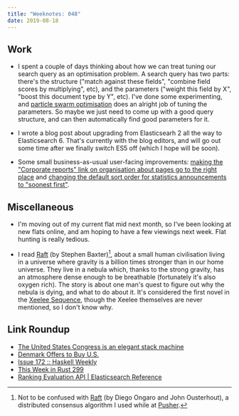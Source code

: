 ```yaml
---
title: "Weeknotes: 048"
date: 2019-08-18
---
```


## Work

- I spent a couple of days thinking about how we can treat tuning our
  search query as an optimisation problem.  A search query has two
  parts: there's the structure ("match against these fields", "combine
  field scores by multiplying", etc), and the parameters ("weight this
  field by X", "boost this document type by Y", etc).  I've done some
  experimenting, and [particle swarm optimisation][] does an alright
  job of tuning the parameters.  So maybe we just need to come up with
  a good query structure, and can then automatically find good
  parameters for it.

- I wrote a blog post about upgrading from Elasticsearh 2 all the way
  to Elasticsearch 6.  That's currently with the blog editors, and
  will go out some time after we finally switch ES5 off (which I hope
  will be soon).

- Some small business-as-usual user-facing improvements: [making the
  "Corporate reports" link on organisation about pages go to the right
  place][] and [changing the default sort order for statistics
  announcements to "soonest first"][].

[particle swarm optimisation]: https://en.wikipedia.org/wiki/Particle_swarm_optimization
[making the "Corporate reports" link on organisation about pages go to the right place]: https://github.com/alphagov/whitehall/pull/4984
[changing the default sort order for statistics announcements to "soonest first"]: https://github.com/alphagov/finder-frontend/pull/1310

## Miscellaneous

- I'm moving out of my current flat mid next month, so I've been
  looking at new flats online, and am hoping to have a few viewings
  next week.  Flat hunting is really tedious.

- I read [Raft][] (by Stephen Baxter)[^raft], about a small human
  civilisation living in a universe where gravity is a billion times
  stronger than in our home universe.  They live in a nebula which,
  thanks to the strong gravity, has an atmosphere dense enough to be
  breathable (fortunately it's also oxygen rich).  The story is about
  one man's quest to figure out why the nebula is dying, and what to
  do about it.  It's considered the first novel in the [Xeelee
  Sequence][], though the Xeelee themselves are never mentioned, so I
  don't know why.

[^raft]: Not to be confused with [Raft][raftc] (by Diego Ongaro and
    John Ousterhout), a distributed consensus algorithm I used while
    at [Pusher][].

[Raft]: https://en.wikipedia.org/wiki/Raft_(novel)
[Xeelee Sequence]: https://en.wikipedia.org/wiki/Xeelee_Sequence
[raftc]: https://raft.github.io/
[Pusher]: https://pusher.com/

## Link Roundup

- [The United States Congress is an elegant stack machine](https://tech.davis-hansson.com/p/congress-is-a-vm.html)
- [Denmark Offers to Buy U.S.](https://www.newyorker.com/humor/borowitz-report/denmark-offers-to-buy-us)
- [Issue 172 :: Haskell Weekly](https://haskellweekly.news/issues/172.html)
- [This Week in Rust 299](https://this-week-in-rust.org/blog/2019/08/13/this-week-in-rust-299/)
- [Ranking Evaluation API | Elasticsearch Reference](https://www.elastic.co/guide/en/elasticsearch/reference/current/search-rank-eval.html)
